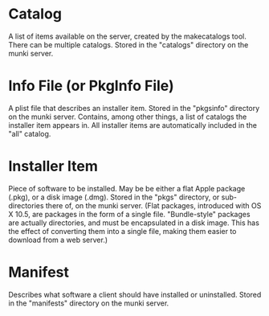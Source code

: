 # Catalog #

A list of items available on the server, created by the makecatalogs tool.  There can be multiple catalogs.  Stored in the "catalogs" directory on the munki server.

# Info File (or PkgInfo File) #

A plist file that describes an installer item.  Stored in the "pkgsinfo" directory on the munki server.  Contains, among other things, a list of catalogs the installer item appears in.  All installer items are automatically included in the "all" catalog.

# Installer Item #

Piece of software to be installed.  May be be either a flat Apple package (.pkg), or a disk image (.dmg).  Stored in the "pkgs" directory, or sub-directories there of, on the munki server. (Flat packages, introduced with OS X 10.5, are packages in the form of a single file. "Bundle-style" packages are actually directories, and must be encapsulated in a disk image. This has the effect of converting them into a single file, making them easier to download from a web server.)

# Manifest #

Describes what software a client should have installed or uninstalled.  Stored in the "manifests" directory on the munki server.